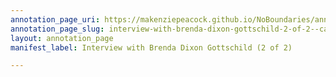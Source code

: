 ```yaml
---
annotation_page_uri: https://makenziepeacock.github.io/NoBoundaries/annotations/interview-with-brenda-dixon-gottschild-2-of-2--canvas-1-speaker-3-.json
annotation_page_slug: interview-with-brenda-dixon-gottschild-2-of-2--canvas-1-speaker-3-
layout: annotation_page
manifest_label: Interview with Brenda Dixon Gottschild (2 of 2)

---
```

